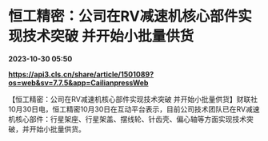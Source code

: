 # 恒工精密：公司在RV减速机核心部件实现技术突破 并开始小批量供货

**2023-10-30 05:50**

**https://api3.cls.cn/share/article/1501089?os=web&sv=7.7.5&app=CailianpressWeb**

【恒工精密：公司在RV减速机核心部件实现技术突破 并开始小批量供货】财联社10月30日电，恒工精密10月30日在互动平台表示，目前公司技术团队已在RV减速机核心部件：行星架座、行星架盖、摆线轮、针齿壳、偏心轴等方面实现技术突破，并开始小批量供货。